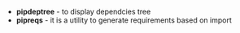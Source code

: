 * **pipdeptree** - to display dependcies tree
* **pipreqs** - it is a utility to generate requirements based on import